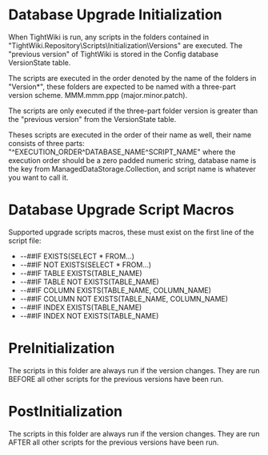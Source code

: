 # Database Upgrade Initialization
When TightWiki is run, any scripts in the folders contained in "TightWiki.Repository\Scripts\Initialization\Versions"
are executed. The "previous version" of TightWiki is stored in the Config database VersionState table.

The scripts are executed in the order denoted by the name of the folders in "Version\*", these folders are
expected to be named with a three-part version scheme. MMM.mmm.ppp (major.minor.patch).

The scripts are only executed if the three-part folder version is
greater than the "previous version" from the VersionState table.

Theses scripts are executed in the order of their name as well, their name consists of three parts:
"\^EXECUTION_ORDER\^DATABASE_NAME\^SCRIPT_NAME" where the execution order should be a zero padded numeric string,
database name is the key from ManagedDataStorage.Collection, and script name is whatever you want to call it.

# Database Upgrade Script Macros
Supported upgrade scripts macros, these must exist on the first line of the script file:

* --##IF EXISTS(SELECT * FROM...)
* --##IF NOT EXISTS(SELECT * FROM...)
* --##IF TABLE EXISTS(TABLE_NAME)
* --##IF TABLE NOT EXISTS(TABLE_NAME)
* --##IF COLUMN EXISTS(TABLE_NAME, COLUMN_NAME)
* --##IF COLUMN NOT EXISTS(TABLE_NAME, COLUMN_NAME)
* --##IF INDEX EXISTS(TABLE_NAME)
* --##IF INDEX NOT EXISTS(TABLE_NAME)

# PreInitialization
The scripts in this folder are always run if the version changes.
They are run BEFORE all other scripts for the previous versions have been run.

# PostInitialization
The scripts in this folder are always run if the version changes.
They are run AFTER all other scripts for the previous versions have been run.
